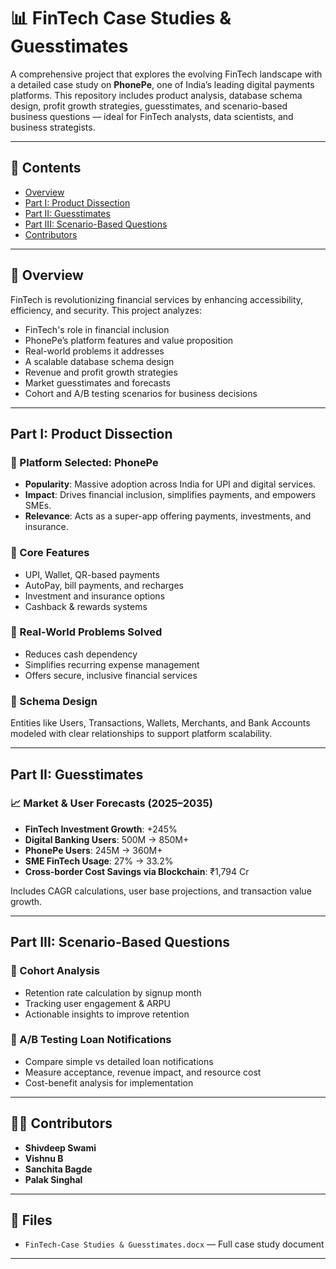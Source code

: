 # 📊 FinTech Case Studies & Guesstimates

A comprehensive project that explores the evolving FinTech landscape with a detailed case study on **PhonePe**, one of India’s leading digital payments platforms. This repository includes product analysis, database schema design, profit growth strategies, guesstimates, and scenario-based business questions — ideal for FinTech analysts, data scientists, and business strategists.

---

## 📁 Contents

- [Overview](#overview)
- [Part I: Product Dissection](#part-i-product-dissection)
- [Part II: Guesstimates](#part-ii-guesstimates)
- [Part III: Scenario-Based Questions](#part-iii-scenario-based-questions)
- [Contributors](#contributors)

---

## 🧠 Overview

FinTech is revolutionizing financial services by enhancing accessibility, efficiency, and security. This project analyzes:

- FinTech's role in financial inclusion
- PhonePe’s platform features and value proposition
- Real-world problems it addresses
- A scalable database schema design
- Revenue and profit growth strategies
- Market guesstimates and forecasts
- Cohort and A/B testing scenarios for business decisions

---

## Part I: Product Dissection

### 🔹 Platform Selected: **PhonePe**

- **Popularity**: Massive adoption across India for UPI and digital services.
- **Impact**: Drives financial inclusion, simplifies payments, and empowers SMEs.
- **Relevance**: Acts as a super-app offering payments, investments, and insurance.

### 🔹 Core Features
- UPI, Wallet, QR-based payments
- AutoPay, bill payments, and recharges
- Investment and insurance options
- Cashback & rewards systems

### 🔹 Real-World Problems Solved
- Reduces cash dependency
- Simplifies recurring expense management
- Offers secure, inclusive financial services

### 🔹 Schema Design
Entities like Users, Transactions, Wallets, Merchants, and Bank Accounts modeled with clear relationships to support platform scalability.

---

## Part II: Guesstimates

### 📈 Market & User Forecasts (2025–2035)

- **FinTech Investment Growth**: +245%
- **Digital Banking Users**: 500M → 850M+
- **PhonePe Users**: 245M → 360M+
- **SME FinTech Usage**: 27% → 33.2%
- **Cross-border Cost Savings via Blockchain**: ₹1,794 Cr

Includes CAGR calculations, user base projections, and transaction value growth.

---

## Part III: Scenario-Based Questions

### 🔸 Cohort Analysis

- Retention rate calculation by signup month
- Tracking user engagement & ARPU
- Actionable insights to improve retention

### 🔸 A/B Testing Loan Notifications

- Compare simple vs detailed loan notifications
- Measure acceptance, revenue impact, and resource cost
- Cost-benefit analysis for implementation

---

## 👨‍💻 Contributors

- **Shivdeep Swami**
- **Vishnu B**
- **Sanchita Bagde**
- **Palak Singhal**

---

## 📎 Files

- `FinTech-Case Studies & Guesstimates.docx` — Full case study document

---

